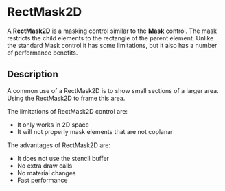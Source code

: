 # RectMask2D

A **RectMask2D** is a masking control similar to the **Mask** control. The mask restricts the child elements to the rectangle of the parent element. Unlike the standard Mask control it has some limitations, but it also has a number of performance benefits.


## Description

A common use of a RectMask2D is to show small sections of a larger area. Using the RectMask2D to frame this area.

The limitations of RectMask2D control are:

- It only works in 2D space
- It will not properly mask elements that are not coplanar

The advantages of RectMask2D are:

- It does not use the stencil buffer
- No extra draw calls
- No material changes
- Fast performance
